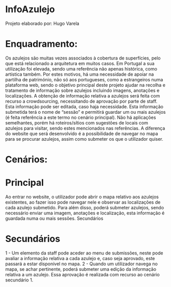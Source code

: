 # InfoAzulejo
Projeto elaborado por: Hugo Varela

# Enquadramento:
Os azulejos são muitas vezes associados à cobertura de superfícies, pelo que está relacionado a arquitetura em muitos casos. Em Portugal a sua utilização foi elevada, sendo uma referência não apenas histórica, como artística também. Por estes motivos, há uma necessidade de apoiar na partilha de património, não só aos portugueses, como a estrangeiros numa plataforma web, sendo o objetivo principal deste projeto ajudar na recolha e tratamento de informação sobre azulejos incluindo imagens, anotações e localizações.
A obtenção de informação relativa a azulejos será feita com recurso a crowdsourcing, necessitando de aprovação por parte de staff. Esta informação pode ser editada, caso haja necessidade. Esta informação submetida terá o nome de “sessão” e permitirá guardar um ou mais azulejos (é feita referência a este termo no cenário principal).
Não há aplicações semelhantes, porém há roteiros/sítios com sugestões de locais com azulejos para visitar, sendo estes mencionados nas referências. A diferença do website que será desenvolvido é a possibilidade de navegar no mapa para se procurar azulejos, assim como submeter os que o utilizador quiser.


# Cenários:
# Principal
   Ao entrar no website, o utilizador pode abrir o mapa relativo aos azulejos existentes, ao fazer isso pode navegar nele e observar as localizações de cada azulejo submetido. Para além disso, poderá submeter azulejos, sendo necessário enviar uma imagem, anotações e localização, esta informação é guardada numa ou mais sessões.
Secundários
# Secundários   
   1 - Um elemento da staff pode aceder ao menu de submissões, neste pode avaliar a informação relativa a cada azulejo e, caso seja aprovado, este passará a estar disponível no mapa.
   2 - Quando um utilizador navega no mapa, se achar pertinente, poderá submeter uma edição da informação relativa a um azulejo. Essa aprovação é realizada com recurso ao cenário secundário 1.
